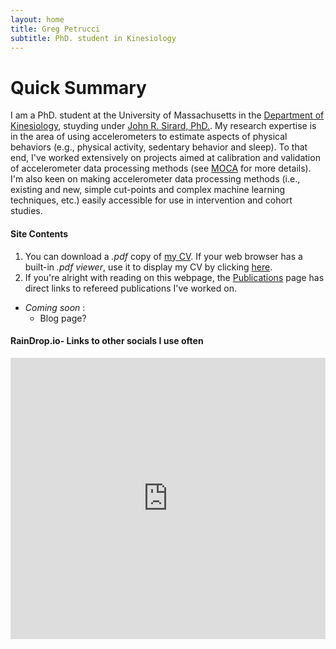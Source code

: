 ```yaml
---
layout: home
title: Greg Petrucci
subtitle: PhD. student in Kinesiology
---
```


# Quick Summary

I am a PhD. student at the University of Massachusetts in the [Department of Kinesiology](https://www.umass.edu/sphhs/kinesiology), stuyding under [John R. Sirard, PhD.](https://blogs.umass.edu/pahl/about-us/bios/john-sirard/). My research expertise is in the area of using accelerometers to estimate aspects of physical behaviors (e.g., physical activity, sedentary behavior and sleep). To that end, I've worked extensively on projects aimed at calibration and validation of accelerometer data processing methods (see [MOCA](https://gregpetrucci.com/moca/) for more details). I'm also keen on making accelerometer data processing methods (i.e., existing and new, simple cut-points and complex machine learning techniques, etc.) easily accessible for use in intervention and cohort studies.  

#### Site Contents
1. You can download a _.pdf_ copy of [my CV](PetrucciJr_CV_11_30_23.pdf). If your web browser has a built-in _.pdf viewer_, use it to display my CV by clicking [here](cv.md).
2. If you're alright with reading on this webpage, the [Publications](pubs.md) page has direct links to refereed publications I've worked on.
  * _Coming soon_ :
    * Blog page?

#### RainDrop.io- Links to other socials I use often
<iframe style="border: 1; width: 100%; height: 450px;" allowfullscreen frameborder="0" src="https://raindrop.io/gpetrucci/social-links-42350973/embed"></iframe>



